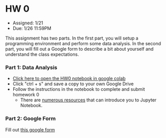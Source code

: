 # HW 0

* Assigned: 1/21
* Due: 1/26 11:59PM

This assignment has two parts. In the first part, you will setup a programming environment and perform some data analysis. In the second part, you will fill out a Google form to describe a bit about yourself and understand the class expectations.

### Part 1: Data Analysis

* [Click here to open the HW0 notebook in google colab](https://colab.research.google.com/github/w4111/hw0/blob/master/hw0.ipynb)
* Click "ctrl + s" and save a copy to your own Google Drive
* Follow the instructions in the notebook to complete and submit homework 0
   * There are [numerous resources](https://www.google.com/search?q=jupyter%20tutorial) that can introduce you to Jupyter Notebook.


### Part 2: Google Form

Fill out [this google form](https://forms.gle/fubxGnmY7DRTUHtj7)


